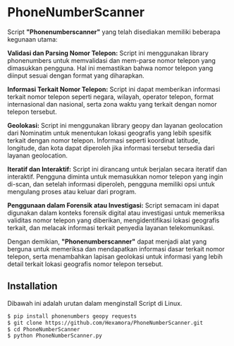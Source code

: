# PhoneNumberScanner

Script **"Phonenumberscanner"** yang telah disediakan memiliki beberapa kegunaan utama:

**Validasi dan Parsing Nomor Telepon:** Script ini menggunakan library phonenumbers untuk memvalidasi dan mem-parse nomor telepon yang dimasukkan pengguna. Hal ini memastikan bahwa nomor telepon yang diinput sesuai dengan format yang diharapkan.

**Informasi Terkait Nomor Telepon:** Script ini dapat memberikan informasi terkait nomor telepon seperti negara, wilayah, operator telepon, format internasional dan nasional, serta zona waktu yang terkait dengan nomor telepon tersebut.

**Geolokasi:** Script ini menggunakan library geopy dan layanan geolocation dari Nominatim untuk menentukan lokasi geografis yang lebih spesifik terkait dengan nomor telepon. Informasi seperti koordinat latitude, longitude, dan kota dapat diperoleh jika informasi tersebut tersedia dari layanan geolocation.

**Iteratif dan Interaktif:** Script ini dirancang untuk berjalan secara iteratif dan interaktif. Pengguna diminta untuk memasukkan nomor telepon yang ingin di-scan, dan setelah informasi diperoleh, pengguna memiliki opsi untuk mengulang proses atau keluar dari program.

**Penggunaan dalam Forensik atau Investigasi:** Script semacam ini dapat digunakan dalam konteks forensik digital atau investigasi untuk memeriksa validitas nomor telepon yang diberikan, mengidentifikasi lokasi geografis terkait, dan melacak informasi terkait penyedia layanan telekomunikasi.

Dengan demikian, **"Phonenumberscanner"** dapat menjadi alat yang berguna untuk memeriksa dan mendapatkan informasi dasar terkait nomor telepon, serta menambahkan lapisan geolokasi untuk informasi yang lebih detail terkait lokasi geografis nomor telepon tersebut.

## Installation

Dibawah ini adalah urutan dalam menginstall Script di Linux.

```bash
$ pip install phonenumbers geopy requests
$ git clone https://github.com/Hexamora/PhoneNumberScanner.git
$ cd PhoneNumberScanner
$ python PhoneNumberScanner.py
```
